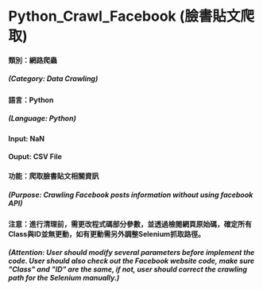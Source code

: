 # Python_Crawl_Facebook (臉書貼文爬取)
#### 類別：網路爬蟲  
##### (Category: Data Crawling)
#### 語言：Python  
##### (Language: Python)  
#### Input: NaN 
#### Ouput: CSV File  
#### 功能：爬取臉書貼文相關資訊 
##### (Purpose: Crawling Facebook posts information without using facebook API)
#### 注意：進行清理前，需更改程式碼部分參數，並透過檢閱網頁原始碼，確定所有Class與ID並無更動，如有更動需另外調整Selenium抓取路徑。
##### (Attention: User should modify several parameters before implement the code. User should also check out the Facebook website code, make sure "Class" and "ID" are the same, if not, user should correct the crawling path for the Selenium manually.) 

